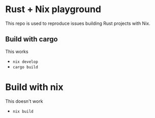 # Rust + Nix playground

This repo is used to reproduce issues building Rust projects with Nix.

## Build with cargo

This works

 - `nix develop`
 - `cargo build`

# Build with nix

This doesn't work

 - `nix build`

